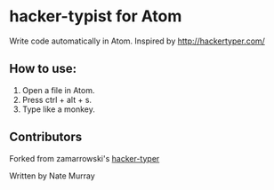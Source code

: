 # hacker-typist for Atom

Write code automatically in Atom. Inspired by http://hackertyper.com/

## How to use:

1. Open a file in Atom.
2. Press ctrl + alt + s.
3. Type like a monkey.

## Contributors

Forked from zamarrowski's [hacker-typer](https://github.com/zamarrowski/hacker-typer)

Written by Nate Murray

